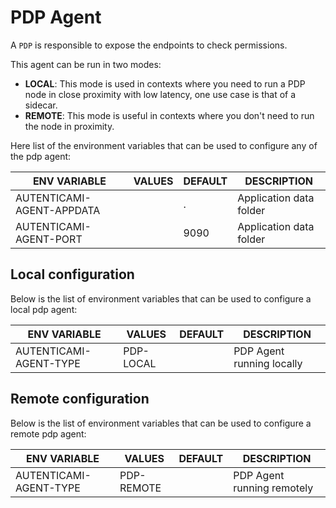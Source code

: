 # PDP Agent

A `PDP` is responsible to expose the endpoints to check permissions.

This agent can be run in two modes:

- **LOCAL**: This mode is used in contexts where you need to run a PDP node in close proximity with low latency, one use case is that of a sidecar.
- **REMOTE**: This mode is useful in contexts where you don't need to run the node in proximity.

Here list of the environment variables that can be used to configure any of the pdp agent:

| ENV VARIABLE              | VALUES    | DEFAULT | DESCRIPTION               |
|---------------------------|-----------|---------|---------------------------|
| AUTENTICAMI-AGENT-APPDATA |           | .       | Application data folder   |
| AUTENTICAMI-AGENT-PORT    |           | 9090    | Application data folder   |

## Local configuration

Below is the list of environment variables that can be used to configure a local pdp agent:

| ENV VARIABLE              | VALUES    | DEFAULT | DESCRIPTION               |
|---------------------------|-----------|---------|---------------------------|
| AUTENTICAMI-AGENT-TYPE    | PDP-LOCAL |         | PDP Agent running locally |

## Remote configuration

Below is the list of environment variables that can be used to configure a remote pdp agent:

| ENV VARIABLE              | VALUES     | DEFAULT | DESCRIPTION                |
|---------------------------|------------|---------|----------------------------|
| AUTENTICAMI-AGENT-TYPE    | PDP-REMOTE |         | PDP Agent running remotely |
